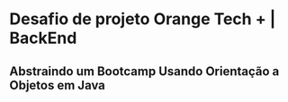 # Desafio de projeto Orange Tech + | BackEnd
## Abstraindo um Bootcamp Usando Orientação a Objetos em Java